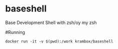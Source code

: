 # baseshell
Base Development Shell with zsh/oy my zsh

#Running

    docker run -it -v $(pwd):/work krambox/baseshell
